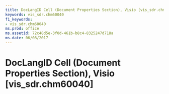 ```yaml
---
title: DocLangID Cell (Document Properties Section), Visio [vis_sdr.chm60040]
keywords: vis_sdr.chm60040
f1_keywords:
- vis_sdr.chm60040
ms.prod: office
ms.assetid: 72c48d5e-3f0d-461b-b8c4-8325247d718a
ms.date: 06/08/2017
---
```



# DocLangID Cell (Document Properties Section), Visio [vis_sdr.chm60040]

